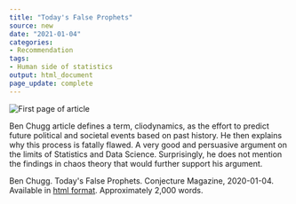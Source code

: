 ```yaml
---
title: "Today's False Prophets"
source: new
date: "2021-01-04"
categories:
- Recommendation
tags:
- Human side of statistics
output: html_document
page_update: complete
---
```


![First page of article](http://www.pmean.com/new-images/21/cliodynamics-01.png)

<div class="notes">

Ben Chugg article defines a term, cliodynamics, as the effort to predict future political and societal events based on past history. He then explains why this process is fatally flawed. A very good and persuasive argument on the limits of Statistics and Data Science. Surprisingly, he does not mention the findings in chaos theory that would further support his argument.

Ben Chugg. Today's False Prophets. Conjecture Magazine, 2020-01-04. Available in [html format][chu1]. Approximately 2,000 words.

[chu1]: https://medium.com/conjecture-magazine/the-dangers-of-cliodynamics-c48392b4a985

</div>
